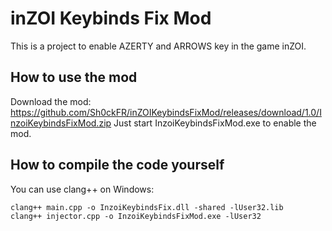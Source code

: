 # inZOI Keybinds Fix Mod

This is a project to enable AZERTY and ARROWS key in the game inZOI.

## How to use the mod

Download the mod: https://github.com/Sh0ckFR/inZOIKeybindsFixMod/releases/download/1.0/InzoiKeybindsFixMod.zip
Just start InzoiKeybindsFixMod.exe to enable the mod.

## How to compile the code yourself

You can use clang++ on Windows:

```
clang++ main.cpp -o InzoiKeybindsFix.dll -shared -lUser32.lib
clang++ injector.cpp -o InzoiKeybindsFixMod.exe -lUser32
```
